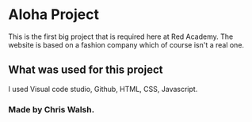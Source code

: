 <h1>Aloha Project</h1>
<p>This is the first big project that is required here at Red Academy. The website is based on a fashion company which of course isn't a real one.

<h2> What was used for this project</h2>
I used Visual code studio, Github, HTML, CSS, Javascript.
<h3>Made by Chris Walsh.
